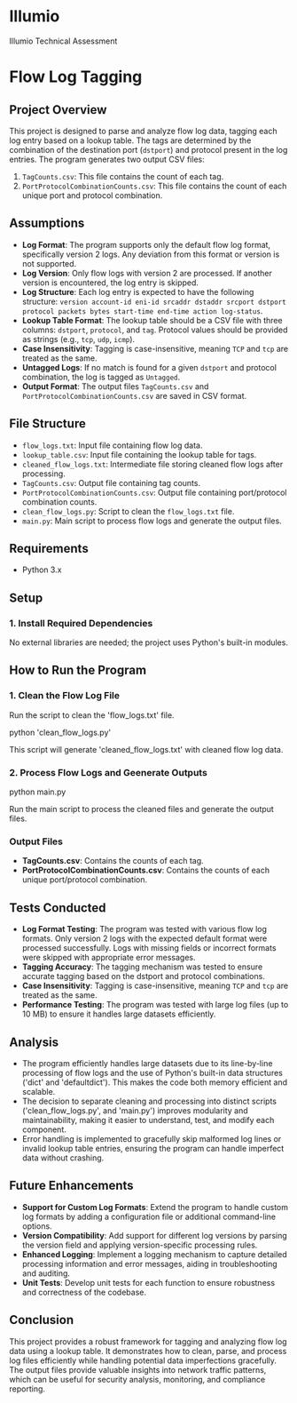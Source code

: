 # Illumio
Illumio Technical Assessment

# Flow Log Tagging

## Project Overview

This project is designed to parse and analyze flow log data, tagging each log entry based on a lookup table. The tags are determined by the combination of the destination port (`dstport`) and protocol present in the log entries. The program generates two output CSV files:

1. `TagCounts.csv`: This file contains the count of each tag.
2. `PortProtocolCombinationCounts.csv`: This file contains the count of each unique port and protocol combination.

## Assumptions

- **Log Format**: The program supports only the default flow log format, specifically version 2 logs. Any deviation from this format or version is not supported.
- **Log Version**: Only flow logs with version 2 are processed. If another version is encountered, the log entry is skipped.
- **Log Structure**: Each log entry is expected to have the following structure: `version account-id eni-id srcaddr dstaddr srcport dstport protocol packets bytes start-time end-time action log-status`.
- **Lookup Table Format**: The lookup table should be a CSV file with three columns: `dstport`, `protocol`, and `tag`. Protocol values should be provided as strings (e.g., `tcp`, `udp`, `icmp`).
- **Case Insensitivity**: Tagging is case-insensitive, meaning `TCP` and `tcp` are treated as the same.
- **Untagged Logs**: If no match is found for a given `dstport` and protocol combination, the log is tagged as `Untagged`.
- **Output Format**: The output files `TagCounts.csv` and `PortProtocolCombinationCounts.csv` are saved in CSV format.

## File Structure

- `flow_logs.txt`: Input file containing flow log data.
- `lookup_table.csv`: Input file containing the lookup table for tags.
- `cleaned_flow_logs.txt`: Intermediate file storing cleaned flow logs after processing.
- `TagCounts.csv`: Output file containing tag counts.
- `PortProtocolCombinationCounts.csv`: Output file containing port/protocol combination counts.
- `clean_flow_logs.py`: Script to clean the `flow_logs.txt` file.
- `main.py`: Main script to process flow logs and generate the output files.

## Requirements

- Python 3.x

## Setup

### 1. Install Required Dependencies

No external libraries are needed; the project uses Python's built-in modules.

## How to Run the Program

### 1. Clean the Flow Log File
Run the script to clean the 'flow_logs.txt' file.

python 'clean_flow_logs.py'

This script will generate 'cleaned_flow_logs.txt' with cleaned flow log data.

### 2. Process Flow Logs and Geenerate Outputs

python main.py

Run the main script to process the cleaned files and generate the output files.

### Output Files

- **TagCounts.csv**: Contains the counts of each tag.
- **PortProtocolCombinationCounts.csv**: Contains the counts of each unique port/protocol combination.

## Tests Conducted

- **Log Format Testing**: The program was tested with various flow log formats. Only version 2 logs with the expected default format were processed successfully. Logs with missing fields or incorrect formats were skipped with appropriate error messages.
- **Tagging Accuracy**: The tagging mechanism was tested to ensure accurate tagging based on the dstport and protocol combinations.
- **Case Insensitivity**: Tagging is case-insensitive, meaning `TCP` and `tcp` are treated as the same.
- **Performance Testing**: The program was tested with large log files (up to 10 MB) to ensure it handles large datasets efficiently.

## Analysis

- The program efficiently handles large datasets due to its line-by-line processing of flow logs and the use of Python's built-in data structures ('dict' and 'defaultdict'). This makes the code both memory efficient and scalable.
- The decision to separate cleaning and processing into distinct scripts ('clean_flow_logs.py', and 'main.py') improves modularity and maintainability, making it easier to understand, test, and modify each component.
- Error handling is implemented to gracefully skip malformed log lines or invalid lookup table entries, ensuring the program can handle imperfect data without crashing.

## Future Enhancements

- **Support for Custom Log Formats**: Extend the program to handle custom log formats by adding a configuration file or additional command-line options.
- **Version Compatibility**: Add support for different log versions by parsing the version field and applying version-specific processing rules.
- **Enhanced Logging**: Implement a logging mechanism to capture detailed processing information and error messages, aiding in troubleshooting and auditing.
- **Unit Tests**: Develop unit tests for each function to ensure robustness and correctness of the codebase.

## Conclusion

This project provides a robust framework for tagging and analyzing flow log data using a lookup table. It demonstrates how to clean, parse, and process log files efficiently while handling potential data imperfections gracefully. The output files provide valuable insights into network traffic patterns, which can be useful for security analysis, monitoring, and compliance reporting.


